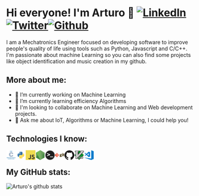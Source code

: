 # Hi everyone! I'm Arturo :man: [![LinkedIn](https://img.shields.io/badge/linkedin-%230077B5.svg?&style=for-the-badge&logo=linkedin&logoColor=white)][1][![Twitter](https://img.shields.io/badge/twitter-%231DA1F2.svg?&style=for-the-badge&logo=twitter&logoColor=white)][2][![Github](https://img.shields.io/badge/github-%23100000.svg?&style=for-the-badge&logo=github&logoColor=white)][3]

[1]: https://www.linkedin.com/in/arturovictoriar/
[2]: https://twitter.com/arturovictoriar
[3]: http://www.github.com/arturovictoriar

I am a Mechatronics Engineer focused on developing software to improve people's quality of life using tools such as Python, Javascript and C/C++. I'm passionate about machine Learning so you can also find some projects like object identification and music creation in my github.

## More about me:
- 🔭 I’m currently working on Machine Learning
- 🌱 I’m currently learning efficiency Algorithms
- 👯 I'm looking to collaborate on Machine Learning and Web development projects.
- 💬 Ask me about IoT, Algorithms or Machine Learning, I could help you!

## Technologies I know:
<img align="left" alt="C" width="26px" src="https://raw.githubusercontent.com/github/explore/80688e429a7d4ef2fca1e82350fe8e3517d3494d/topics/c/c.png" />
<img align="left" alt="Python" width="26px" src="https://raw.githubusercontent.com/github/explore/80688e429a7d4ef2fca1e82350fe8e3517d3494d/topics/python/python.png" />
<img align="left" alt="JavaScript" width="26px" src="https://raw.githubusercontent.com/github/explore/80688e429a7d4ef2fca1e82350fe8e3517d3494d/topics/javascript/javascript.png" />
<img align="left" alt="Node.js" width="26px" src="https://raw.githubusercontent.com/github/explore/80688e429a7d4ef2fca1e82350fe8e3517d3494d/topics/nodejs/nodejs.png" />
<img align="left" alt="Terminal" width="26px" src="https://raw.githubusercontent.com/github/explore/80688e429a7d4ef2fca1e82350fe8e3517d3494d/topics/terminal/terminal.png" />
<img align="left" alt="Git" width="26px" src="https://raw.githubusercontent.com/github/explore/80688e429a7d4ef2fca1e82350fe8e3517d3494d/topics/git/git.png" />
<img align="left" alt="GitHub" width="26px" src="https://raw.githubusercontent.com/github/explore/78df643247d429f6cc873026c0622819ad797942/topics/github/github.png" />
<img align="left" alt="Vim" width="26px" src="https://raw.githubusercontent.com/github/explore/80688e429a7d4ef2fca1e82350fe8e3517d3494d/topics/vim/vim.png" />
<img align="left" alt="Visual Studio Code" width="26px" src="https://raw.githubusercontent.com/github/explore/80688e429a7d4ef2fca1e82350fe8e3517d3494d/topics/visual-studio-code/visual-studio-code.png" />


<br>

## My GitHub stats:

![Arturo's github stats](https://github-readme-stats.vercel.app/api?username=arturovictoriar&show_icons=true&theme=tokyonight)
